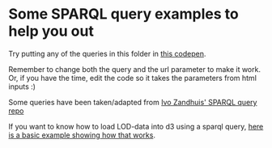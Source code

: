 # Some SPARQL query examples to help you out

Try putting any of the queries in this folder in [this codepen](https://codepen.io/Razpudding/pen/LKMbwZ).

Remember to change both the query and the url parameter to make it work. Or, if you have the time, edit the code so it takes the parameters from html inputs :)

Some queries have been taken/adapted from [Ivo Zandhuis' SPARQL query repo](https://github.com/ivozandhuis/SPARQL-queries)

If you want to know how to load LOD-data into d3 using a sparql query, [here is a basic example showing how that works](https://vizhub.com/Razpudding/2b231e4f093b411bbb259115019e02ea).